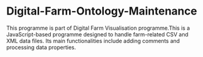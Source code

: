 # Digital-Farm-Ontology-Maintenance
 This programme is part of Digital Farm Visualisation programme.This is a JavaScript-based programme designed to handle farm-related CSV and XML data files. Its main functionalities include adding comments and processing data properties.

